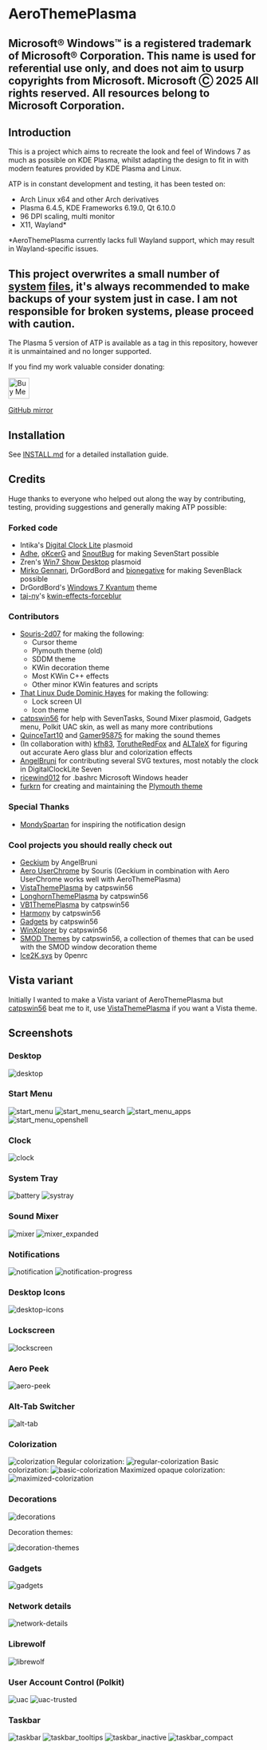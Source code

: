 # AeroThemePlasma

## Microsoft® Windows™ is a registered trademark of Microsoft® Corporation. This name is used for referential use only, and does not aim to usurp copyrights from Microsoft. Microsoft Ⓒ 2025 All rights reserved. All resources belong to Microsoft Corporation.

## Introduction

This is a project which aims to recreate the look and feel of Windows 7 as much as possible on KDE Plasma, whilst adapting the design to fit in with modern features provided by KDE Plasma and Linux.

ATP is in constant development and testing, it has been tested on:

- Arch Linux x64 and other Arch derivatives
- Plasma 6.4.5, KDE Frameworks 6.19.0, Qt 6.10.0
- 96 DPI scaling, multi monitor
- X11, Wayland*

*AeroThemePlasma currently lacks full Wayland support, which may result in Wayland-specific issues. 

## This project overwrites a small number of [system](https://gitgud.io/wackyideas/aerothemeplasma/-/tree/master/misc/libplasma) [files](https://gitgud.io/wackyideas/aerothemeplasma/-/tree/master/misc/uac-polkitagent), it's always recommended to make backups of your system just in case. I am not responsible for broken systems, please proceed with caution.

The Plasma 5 version of ATP is available as a tag in this repository, however it is unmaintained and no longer supported.

If you find my work valuable consider donating:

<a href='https://ko-fi.com/M4M2NJ9PJ' target='_blank'><img height='42' style='border:0px;height:42px;' src='https://storage.ko-fi.com/cdn/kofi2.png?v=3' border='0' alt='Buy Me a Coffee at ko-fi.com' /></a>

[GitHub mirror](https://github.com/WackyIdeas/aerothemeplasma)

## Installation

See [INSTALL.md](./INSTALL.md) for a detailed installation guide.

## Credits 

Huge thanks to everyone who helped out along the way by contributing, testing, providing suggestions and generally making ATP possible:

### Forked code

- Intika's [Digital Clock Lite](https://store.kde.org/p/1225135/) plasmoid
- [Adhe](https://store.kde.org/p/1386465/), [oKcerG](https://github.com/oKcerG/QuickBehaviors) and [SnoutBug](https://store.kde.org/p/1720532) for making SevenStart possible
- Zren's [Win7 Show Desktop](https://store.kde.org/p/2151247) plasmoid
- [Mirko Gennari](https://store.kde.org/p/998614), DrGordBord and [bionegative](https://www.pling.com/p/998823) for making SevenBlack possible
- DrGordBord's [Windows 7 Kvantum](https://store.kde.org/p/1679903) theme
- [taj-ny](https://github.com/taj-ny)'s [kwin-effects-forceblur](https://github.com/taj-ny/kwin-effects-forceblur)

### Contributors
- [Souris-2d07](https://gitgud.io/souris) for making the following: 
    - Cursor theme
    - Plymouth theme (old)
    - SDDM theme
    - KWin decoration theme
    - Most KWin C++ effects
    - Other minor KWin features and scripts
- [That Linux Dude Dominic Hayes](https://github.com/dominichayesferen) for making the following: 
    - Lock screen UI 
    - Icon theme
- [catpswin56](https://gitgud.io/catpswin56/) for help with SevenTasks, Sound Mixer plasmoid, Gadgets menu, Polkit UAC skin, as well as many more contributions
- [QuinceTart10](https://github.com/QuinceTart10) and [Gamer95875](https://github.com/Gamer95875) for making the sound themes
- (In collaboration with) [kfh83](https://github.com/kfh83), [TorutheRedFox](https://github.com/TorutheRedFox) and [ALTaleX](https://github.com/ALTaleX531/dwm_colorization_calculator/blob/main/main.py) for figuring out accurate Aero glass blur and colorization effects
- [AngelBruni](https://github.com/angelbruni) for contributing several SVG textures, most notably the clock in DigitalClockLite Seven
- [ricewind012](https://github.com/ricewind012/) for .bashrc Microsoft Windows header
- [furkrn](https://gitgud.io/furkrn) for creating and maintaining the [Plymouth theme](https://github.com/furkrn/PlymouthVista)

### Special Thanks 

- [MondySpartan](https://www.deviantart.com/mondyspartan/art/Windows-10-Year-2010-Edition-1016859431) for inspiring the notification design

### Cool projects you should really check out

- [Geckium](https://github.com/angelbruni/Geckium) by AngelBruni
- [Aero UserChrome](https://gitgud.io/souris/aero-userchrome) by Souris (Geckium in combination with Aero UserChrome works well with AeroThemePlasma)
- [VistaThemePlasma](https://gitgud.io/catpswin56/vistathemeplasma/) by catpswin56
- [LonghornThemePlasma](https://gitgud.io/catpswin56/longhornthemeplasma) by catpswin56
- [VB1ThemePlasma](https://gitgud.io/catpswin56/vista-beta-plasma) by catpswin56
- [Harmony](https://gitgud.io/catpswin56/harmony) by catpswin56
- [Gadgets](https://gitgud.io/catpswin56/win-gadgets) by catpswin56
- [WinXplorer](https://gitgud.io/catpswin56/winxplorer) by catpswin56
- [SMOD Themes](https://gitgud.io/catpswin56/smod-themes) by catpswin56, a collection of themes that can be used with the SMOD window decoration theme
- [Ice2K.sys](https://toiletflusher.neocities.org/ice2k/) by 0penrc

## Vista variant

Initially I wanted to make a Vista variant of AeroThemePlasma but [catpswin56](https://gitgud.io/catpswin56) beat me to it, use [VistaThemePlasma](https://gitgud.io/catpswin56/vistathemeplasma/) if you want a Vista theme.

## Screenshots

### Desktop

![desktop](screenshots/desktop.png)

### Start Menu

![start_menu](screenshots/start_menu.png)
![start_menu_search](screenshots/start_menu_search.png)
![start_menu_apps](screenshots/start_menu_apps.png)
![start_menu_openshell](screenshots/start_menu_openshell.png)

### Clock

![clock](screenshots/clock.png)

### System Tray

![battery](screenshots/battery.png)
![systray](screenshots/system_tray.png)

### Sound Mixer 

![mixer](screenshots/mixer.png)
![mixer_expanded](screenshots/mixer_expanded.png)

### Notifications 

![notification](screenshots/notification.png)
![notification-progress](screenshots/notification-progress.png)

### Desktop Icons 

![desktop-icons](screenshots/icons.png)

### Lockscreen 

![lockscreen](screenshots/lockscreen.png)

### Aero Peek

![aero-peek](screenshots/peek.png)

### Alt-Tab Switcher

![alt-tab](screenshots/alt-tab.png)

### Colorization 

![colorization](screenshots/colorization.png)
Regular colorization:
![regular-colorization](screenshots/aeroblur.png)
Basic colorization:
![basic-colorization](screenshots/aeroblursimple.png)
Maximized opaque colorization:
![maximized-colorization](screenshots/aeroblur_opaque.png)

### Decorations

![decorations](screenshots/decorations.png)

Decoration themes:

![decoration-themes](screenshots/smod_theme.png)

### Gadgets 

![gadgets](screenshots/gadgets.png)

### Network details

![network-details](screenshots/network-details.png)

### Librewolf

![librewolf](screenshots/geckium.png)

### User Account Control (Polkit)

![uac](screenshots/uac.png)
![uac-trusted](screenshots/uac-trusted.png)

### Taskbar

![taskbar](screenshots/jumplist.png)
![taskbar_tooltips](screenshots/seventasks_media.png)
![taskbar_inactive](screenshots/seventasks_inactive.png)
![taskbar_compact](screenshots/seventasks_compact.png)
